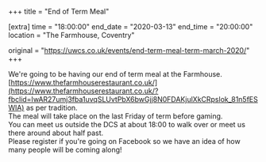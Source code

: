 +++
title = "End of Term Meal"

[extra]
time = "18:00:00"
end_date = "2020-03-13"
end_time = "20:00:00"
location = "The Farmhouse, Coventry"

original = "https://uwcs.co.uk/events/end-term-meal-term-march-2020/"    
+++

We're going to be having our end of term meal at the Farmhouse.  
[https://www.thefarmhouserestaurant.co.uk/](https://www.thefarmhouserestaurant.co.uk/?fbclid=IwAR27umj3fba1uvqSLUvtPbX6bwGjj8N0FDAKjulXkCRpslok_81n5fESWlA) as per tradition.  
The meal will take place on the last Friday of term before gaming.  
You can meet us outside the DCS at about 18:00 to walk over or meet us there around about half past.  
Please register if you're going on Facebook so we have an idea of how many people will be coming along\!

